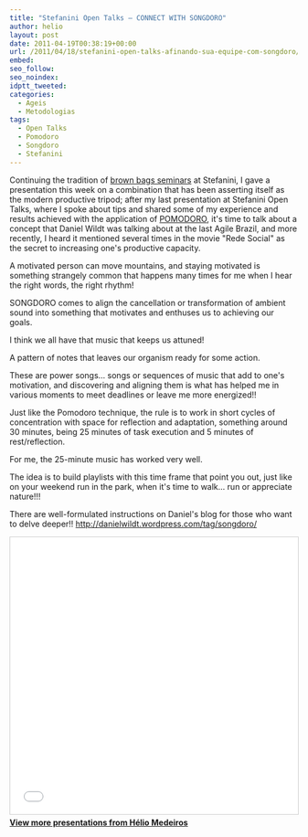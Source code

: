 ```yaml
---
title: "Stefanini Open Talks – CONNECT WITH SONGDORO"
author: helio
layout: post
date: 2011-04-19T00:38:19+00:00
url: /2011/04/18/stefanini-open-talks-afinando-sua-equipe-com-songdoro/
embed: 
seo_follow: 
seo_noindex: 
idptt_tweeted: 
categories:
  - Ageis
  - Metodologias
tags:
  - Open Talks
  - Pomodoro
  - Songdoro
  - Stefanini
---
```


Continuing the tradition of [brown bags seminars][1] at Stefanini, I gave a presentation this week on a combination that has been asserting itself as the modern productive tripod; after my last presentation at Stefanini Open Talks, where I spoke about tips and shared some of my experience and results achieved with the application of [POMODORO][2], it's time to talk about a concept that Daniel Wildt was talking about at the last Agile Brazil, and more recently, I heard it mentioned several times in the movie "Rede Social" as the secret to increasing one's productive capacity.

A motivated person can move mountains, and staying motivated is something strangely common that happens many times for me when I hear the right words, the right rhythm!

SONGDORO comes to align the cancellation or transformation of ambient sound into something that motivates and enthuses us to achieving our goals.

I think we all have that music that keeps us attuned!

A pattern of notes that leaves our organism ready for some action.

These are power songs… songs or sequences of music that add to one's motivation, and discovering and aligning them is what has helped me in various moments to meet deadlines or leave me more energized!!

Just like the Pomodoro technique, the rule is to work in short cycles of concentration with space for reflection and adaptation, something around 30 minutes, being 25 minutes of task execution and 5 minutes of rest/reflection.

For me, the 25-minute music has worked very well.

The idea is to build playlists with this time frame that point you out, just like on your weekend run in the park, when it's time to walk... run or appreciate nature!!!

There are well-formulated instructions on Daniel's blog for those who want to delve deeper!! <http://danielwildt.wordpress.com/tag/songdoro/> 
<p style="text-align: center">
 <div style="margin-bottom: 20px;">
<iframe src="//www.slideshare.net/slideshow/embed_code/key/7669335"
        width="595"
        height="485"
        frameborder="0"
        marginwidth="0"
        marginheight="0"
        scrolling="no"
        style="border:1px solid #CCC; border-width:1px; margin-bottom:5px; max-width: 100%;"
        allowfullscreen>
</iframe>
<div style="margin-bottom:5px">
    <strong><a href="//www.slideshare.net/heliomedeiros" target="_blank">View more presentations from Hélio Medeiros</a></strong>
</div>
</div> 
</p>
 &nbsp; &nbsp;

[2]: /2011/01/13/stefanini-open-talks-pomodoro-technique/ "POMODORO"

[1]: http://en.wikipedia.org/wiki/Brown_bag_seminars "Brown bags seminars"